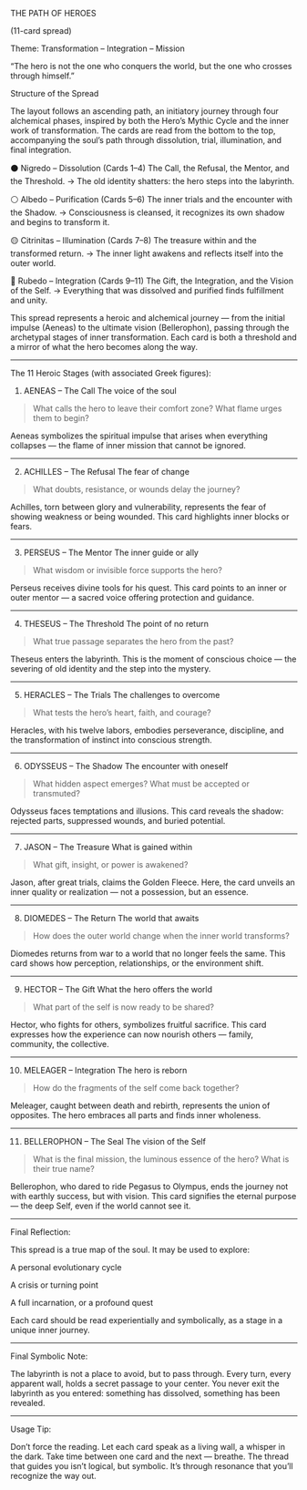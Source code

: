 THE PATH OF HEROES

(11-card spread)

Theme: Transformation – Integration – Mission

“The hero is not the one who conquers the world, but the one who crosses through himself.”

Structure of the Spread

The layout follows an ascending path, an initiatory journey through four alchemical phases, inspired by both the Hero’s Mythic Cycle and the inner work of transformation.
The cards are read from the bottom to the top, accompanying the soul’s path through dissolution, trial, illumination, and final integration.

⚫️ Nigredo – Dissolution (Cards 1–4)
The Call, the Refusal, the Mentor, and the Threshold.
→ The old identity shatters: the hero steps into the labyrinth.

⚪️ Albedo – Purification (Cards 5–6)
The inner trials and the encounter with the Shadow.
→ Consciousness is cleansed, it recognizes its own shadow and begins to transform it.

🟡 Citrinitas – Illumination (Cards 7–8)
The treasure within and the transformed return.
→ The inner light awakens and reflects itself into the outer world.

🔴 Rubedo – Integration (Cards 9–11)
The Gift, the Integration, and the Vision of the Self.
→ Everything that was dissolved and purified finds fulfillment and unity.

This spread represents a heroic and alchemical journey — from the initial impulse (Aeneas) to the ultimate vision (Bellerophon), passing through the archetypal stages of inner transformation.
Each card is both a threshold and a mirror of what the hero becomes along the way.


---

The 11 Heroic Stages (with associated Greek figures):

1. AENEAS – The Call
The voice of the soul

> What calls the hero to leave their comfort zone? What flame urges them to begin?



Aeneas symbolizes the spiritual impulse that arises when everything collapses — the flame of inner mission that cannot be ignored.


---

2. ACHILLES – The Refusal
The fear of change

> What doubts, resistance, or wounds delay the journey?



Achilles, torn between glory and vulnerability, represents the fear of showing weakness or being wounded. This card highlights inner blocks or fears.


---

3. PERSEUS – The Mentor
The inner guide or ally

> What wisdom or invisible force supports the hero?



Perseus receives divine tools for his quest. This card points to an inner or outer mentor — a sacred voice offering protection and guidance.


---

4. THESEUS – The Threshold
The point of no return

> What true passage separates the hero from the past?



Theseus enters the labyrinth. This is the moment of conscious choice — the severing of old identity and the step into the mystery.


---

5. HERACLES – The Trials
The challenges to overcome

> What tests the hero’s heart, faith, and courage?



Heracles, with his twelve labors, embodies perseverance, discipline, and the transformation of instinct into conscious strength.


---

6. ODYSSEUS – The Shadow
The encounter with oneself

> What hidden aspect emerges? What must be accepted or transmuted?



Odysseus faces temptations and illusions. This card reveals the shadow: rejected parts, suppressed wounds, and buried potential.


---

7. JASON – The Treasure
What is gained within

> What gift, insight, or power is awakened?



Jason, after great trials, claims the Golden Fleece. Here, the card unveils an inner quality or realization — not a possession, but an essence.


---

8. DIOMEDES – The Return
The world that awaits

> How does the outer world change when the inner world transforms?



Diomedes returns from war to a world that no longer feels the same. This card shows how perception, relationships, or the environment shift.


---

9. HECTOR – The Gift
What the hero offers the world

> What part of the self is now ready to be shared?



Hector, who fights for others, symbolizes fruitful sacrifice. This card expresses how the experience can now nourish others — family, community, the collective.


---

10. MELEAGER – Integration
The hero is reborn

> How do the fragments of the self come back together?



Meleager, caught between death and rebirth, represents the union of opposites. The hero embraces all parts and finds inner wholeness.


---

11. BELLEROPHON – The Seal
The vision of the Self

> What is the final mission, the luminous essence of the hero? What is their true name?



Bellerophon, who dared to ride Pegasus to Olympus, ends the journey not with earthly success, but with vision. This card signifies the eternal purpose — the deep Self, even if the world cannot see it.


---

Final Reflection:

This spread is a true map of the soul. It may be used to explore:

A personal evolutionary cycle

A crisis or turning point

A full incarnation, or a profound quest


Each card should be read experientially and symbolically, as a stage in a unique inner journey.


---

Final Symbolic Note:

The labyrinth is not a place to avoid, but to pass through.
Every turn, every apparent wall, holds a secret passage to your center.
You never exit the labyrinth as you entered: something has dissolved, something has been revealed.


---

Usage Tip:

Don’t force the reading.
Let each card speak as a living wall, a whisper in the dark.
Take time between one card and the next — breathe.
The thread that guides you isn’t logical, but symbolic.
It’s through resonance that you’ll recognize the way out.
